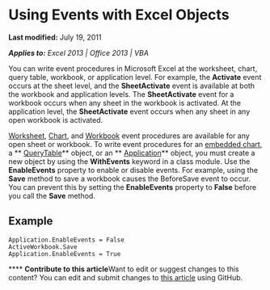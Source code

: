 
# Using Events with Excel Objects

 **Last modified:** July 19, 2011

 _**Applies to:** Excel 2013 | Office 2013 | VBA_

You can write event procedures in Microsoft Excel at the worksheet, chart, query table, workbook, or application level. For example, the  **Activate** event occurs at the sheet level, and the **SheetActivate** event is available at both the workbook and application levels. The **SheetActivate** event for a workbook occurs when any sheet in the workbook is activated. At the application level, the **SheetActivate** event occurs when any sheet in any open workbook is activated.

 [Worksheet](512e329c-92f6-a8e0-8564-b3ba57e8c296.md),  [Chart](6808dfde-94d0-afb0-b245-44d8d1d6241e.md), and  [Workbook](dce102a3-25de-3ff4-2ce5-bc56e08baca7.md) event procedures are available for any open sheet or workbook. To write event procedures for an [embedded chart](6808dfde-94d0-afb0-b245-44d8d1d6241e.md), a  ** [QueryTable](70a68226-6040-f762-119c-37db4b3e34d6.md)** object, or an ** [Application](19b73597-5cf9-4f56-8227-b5211f657f6f.md)** object, you must create a new object by using the **WithEvents** keyword in a class module.
Use the  **EnableEvents** property to enable or disable events. For example, using the **Save** method to save a workbook causes the BeforeSave event to occur. You can prevent this by setting the **EnableEvents** property to **False** before you call the **Save** method.

## Example


```
Application.EnableEvents = False 
ActiveWorkbook.Save 
Application.EnableEvents = True
```


****   **Contribute to this article**Want to edit or suggest changes to this content? You can edit and submit changes to  [this article](https://github.com/jhershey00/VBA_Excel_Test/OpenXMLCon/articles/f5fac10f-17f4-2c8c-f39f-c2b616c8e895.md) using GitHub.

